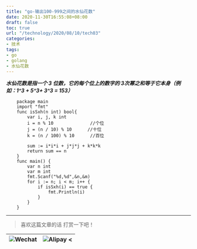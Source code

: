 ```yaml
---
title: "go-输出100-999之间的水仙花数"
date: 2020-11-30T16:55:08+08:00
draft: false
toc: true
url: "/technology/2020/08/10/tech03"
categories: 
- 技术
tags: 
- go
- golang
- 水仙花数
---
```

***水仙花数是指一个 3 位数，它的每个位上的数字的 3次幂之和等于它本身（例如：1^3 + 5^3+ 3^3 = 153）***
```
    package main
    import "fmt"
    func isSxh(n int) bool{
        var i, j, k int
        i = n % 10              //个位
        j = (n / 10) % 10      //十位
        k = (n / 100) % 10      //百位
    
        sum := i*i*i + j*j*j + k*k*k
        return sum == n
    }
    func main() {
        var n int
        var m int
        fmt.Scanf("%d,%d",&n,&m)
        for i := n; i < m; i++ {
            if isSxh(i) == true {
                fmt.Println(i)
            }
        }
    }
```
___
> 喜欢这篇文章的话 打赏一下吧！ 

| ![Wechat](/images/pay/eb05acdaec967.png)  | ![Alipay <](/images/pay/7f127f545.jpg) |
| --------   | -----:  |